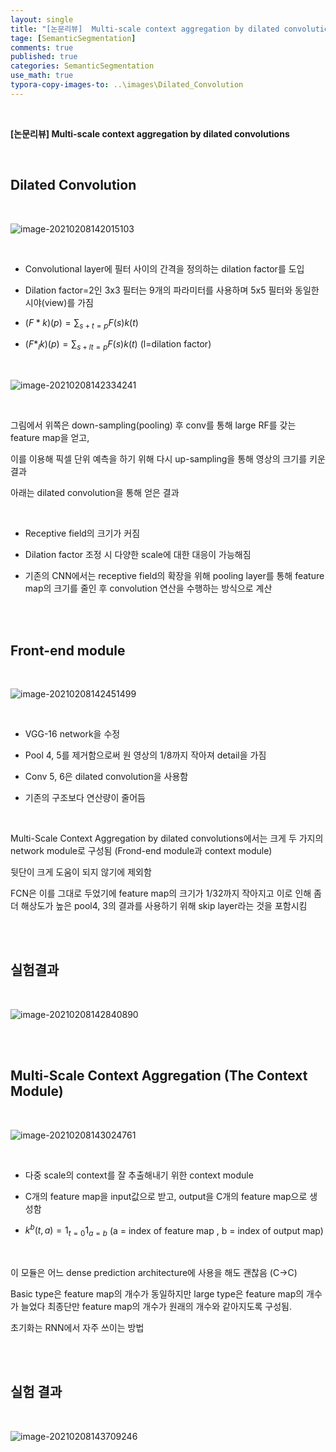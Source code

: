 ```yaml
---
layout: single
title: "[논문리뷰]  Multi-scale context aggregation by dilated convolutions"
tage: [SemanticSegmentation]
comments: true
published: true
categories: SemanticSegmentation
use_math: true
typora-copy-images-to: ..\images\Dilated_Convolution
---
```


<br/>

**[논문리뷰]  Multi-scale context aggregation by dilated convolutions**

<br/>

## Dilated Convolution

<br/>

![image-20210208142015103](/images/Dilated_Convolution/image-20210208142015103.png)

<br/>

- Convolutional layer에 필터 사이의 간격을 정의하는 dilation factor를 도입

- Dilation factor=2인 3x3 필터는 9개의 파라미터를 사용하며 5x5 필터와 동일한 시야(view)를 가짐

- $(F*k)(p) = \sum_{s+t=p}F(s)k(t)$

- $(F*_lk)(p) = \sum_{s+lt=p}F(s)k(t)$ (l=dilation factor)

<br/>

![image-20210208142334241](/images/Dilated_Convolution/image-20210208142334241.png)

<br/>

그림에서 위쪽은 down-sampling(pooling) 후 conv를 통해 large RF를 갖는 feature map을 얻고,

이를 이용해 픽셀 단위 예측을 하기 위해 다시 up-sampling을 통해 영상의 크기를 키운 결과

아래는 dilated convolution을 통해 얻은 결과

<br/>

- Receptive field의 크기가 커짐

- Dilation factor 조정 시 다양한 scale에 대한 대응이 가능해짐

- 기존의 CNN에서는 receptive field의 확장을 위해 pooling layer를 통해 feature map의 크기를 줄인 후 convolution 연산을 수행하는 방식으로 계산

<br/>

<br/>

## Front-end module

<br/>

![image-20210208142451499](/images/Dilated_Convolution/image-20210208142451499.png)

<br/>

- VGG-16 network을 수정

- Pool 4, 5를 제거함으로써 원 영상의 1/8까지 작아져 detail을 가짐

- Conv 5, 6은 dilated convolution을 사용함

- 기존의 구조보다 연산량이 줄어듬

<br/>

Multi-Scale Context Aggregation by dilated convolutions에서는 크게 두 가지의 network module로 구성됨 (Frond-end module과 context module)

뒷단이 크게 도움이 되지 않기에 제외함

FCN은 이를 그대로 두었기에 feature map의 크기가 1/32까지 작아지고 이로 인해 좀 더 해상도가 높은 pool4, 3의 결과를 사용하기 위해 skip layer라는 것을 포함시킴

<br/>

<br/>

## 실험결과

<br/>

![image-20210208142840890](/images/Dilated_Convolution/image-20210208142840890.png)

<br/>

<br/>

## **Multi-Scale** Context Aggregation (The Context Module)

<br/>

![image-20210208143024761](/images/Dilated_Convolution/image-20210208143024761.png)

<br/>

- 다중 scale의 context를 잘 추출해내기 위한 context module

- C개의 feature map을 input값으로 받고, output을 C개의 feature map으로 생성함

- $k^b (t,a) = 1_{t=0} 1_{a=b}$ (a = index of feature map , b = index of output map)

  <br/>

이 모듈은 어느 dense prediction architecture에 사용을 해도 괜찮음 (C->C)

Basic type은 feature map의 개수가 동일하지만 large type은 feature map의 개수가 늘었다 최종단만 feature map의 개수가 원래의 개수와 같아지도록 구성됨.

초기화는 RNN에서 자주 쓰이는 방법

<br/>

<br/>

## 실험 결과

<br/>

![image-20210208143709246](/images/Dilated_Convolution/image-20210208143709246.png)




